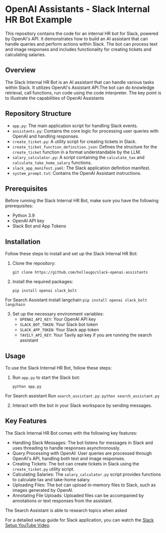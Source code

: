 # OpenAI Assistants - Slack Internal HR Bot Example

This repository contains the code for an internal HR bot for Slack, powered by OpenAI's API. It demonstrates how to build an AI assistant that can handle queries and perform actions within Slack. The bot can process text and image responses and includes functionality for creating tickets and calculating salaries.

## Overview

The Slack Internal HR Bot is an AI assistant that can handle various tasks within Slack. It utilizes OpenAI's Assistant API.The bot can do knowledge retrieval, call functions, run code using the code interpreter. The key point is to illustrate the capabilities of OpenAI Assistants 

## Repository Structure

- `app.py`: The main application script for handling Slack events.
- `assistants.py`: Contains the core logic for processing user queries with OpenAI and handling responses.
- `create_ticket.py`: A utility script for creating tickets in Slack.
- `create_ticket_function_definition.json`: Defines the structure for the `create_ticket` function in a format understandable by the LLM.
- `salary_calculator.py`: A script containing the `calculate_tax` and `calculate_take_home_salary` functions.
- `slack_app_manifest.yaml`: The Slack application definition manifest.
- `system_prompt.txt`: Contains the OpenAI Assistant instructions.

## Prerequisites

Before running the Slack Internal HR Bot, make sure you have the following prerequisites:

- Python 3.9
- OpenAI API key
- Slack Bot and App Tokens

## Installation

Follow these steps to install and set up the Slack Internal HR Bot:

1. Clone the repository:
    ```
    git clone https://github.com/hollaugo/slack-openai-assistants
    ```

2. Install the required packages:
    ```
    pip install openai slack_bolt
    ```
  For Search Assistant install langchain
    ```
    pip install openai slack_bolt langchain
    ```

3. Set up the necessary environment variables:
    - `OPENAI_API_KEY`: Your OpenAI API key
    - `SLACK_BOT_TOKEN`: Your Slack bot token
    - `SLACK_APP_TOKEN`: Your Slack app token
    - `TAVILY_API_KEY`: Your Tavily api key if you are running the search assistant

## Usage

To use the Slack Internal HR Bot, follow these steps:

1. Run `app.py` to start the Slack bot:
    ```
    python app.py
    ```

  For Search assistant Run `search_assistant.py`:
    ```
    python search_assistant.py
    ```

2. Interact with the bot in your Slack workspace by sending messages.

## Key Features

The Slack Internal HR Bot comes with the following key features:
- Handling Slack Messages: The bot listens for messages in Slack and uses threading to handle responses asynchronously.
- Query Processing with OpenAI: User queries are processed through OpenAI's API, handling both text and image responses.
- Creating Tickets: The bot can create tickets in Slack using the `create_ticket.py` utility script.
- Calculating Salaries: The `salary_calculator.py` script provides functions to calculate tax and take-home salary.
- Uploading Files: The bot can upload in-memory files to Slack, such as images generated by OpenAI.
- Annotating File Uploads: Uploaded files can be accompanied by annotations or text responses from the assistant.

The Search Assistant is able to research topics when asked

For a detailed setup guide for Slack application, you can watch the [Slack Setup YouTube Video](https://www.youtube.com/watch?v=HQzYIWY2O2I).
